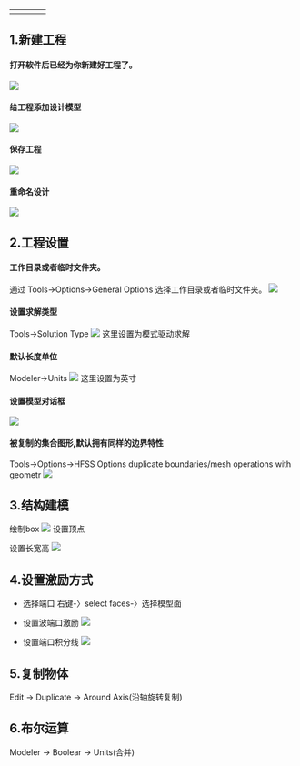 | | | | |
|-- |-- |--| --|
|  | | | |

## 1.新建工程
#### 打开软件后已经为你新建好工程了。
![](/assets/HFSS-NewProject.jpg)

#### 给工程添加设计模型
![](/assets/HFSS-NewProject1.png)

#### 保存工程
![](/assets/HFSS-NewProject2.png)

#### 重命名设计
![](/assets/HFSS-NewProject3.png)

## 2.工程设置
#### 工作目录或者临时文件夹。
通过 Tools->Options->General Options 选择工作目录或者临时文件夹。
![](/assets/HFSS-ProjectSet.png)

#### 设置求解类型
Tools->Solution Type 
![](/assets/HFSS-ProjectSet1.png)
这里设置为模式驱动求解

#### 默认长度单位
Modeler->Units
![](/assets/HFSS-ProjectSet2.png)
这里设置为英寸

#### 设置模型对话框
![](/assets/HFSS-ProjectSet3.png)

#### 被复制的集合图形,默认拥有同样的边界特性
Tools->Options->HFSS Options duplicate boundaries/mesh operations with geometr
![](/assets/HFSS-ProjectSet4.png)

## 3.结构建模
绘制box
![](/assets/HFSS-ProjectModel.png)
设置顶点

设置长宽高
![](/assets/HFSS-ProjectModel2.png)


## 4.设置激励方式
* 选择端口
右键-〉select faces-〉选择模型面

* 设置波端口激励
![](/assets/HFSS-Excitation.png)

* 设置端口积分线
![](/assets/HFSS-Excitation1.png)

## 5.复制物体
Edit -> Duplicate -> Around Axis(沿轴旋转复制) 

## 6.布尔运算
Modeler -> Boolear -> Units(合并)





